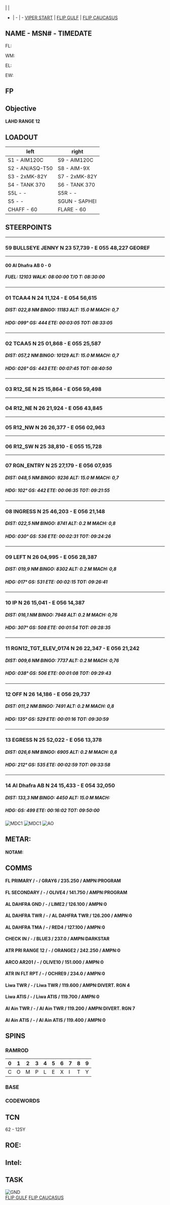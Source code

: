  |  | 
- | - | -
[VIPER START](/F16START.MD) | [FLIP GULF](https://www.dropbox.com/s/sp91zf63rx0esao/FLIP_GULFR2_EC1.pdf?dl=0) | [FLIP CAUCASUS](https://www.dropbox.com/s/ppiqy9ba7i8h8op/FLIP_CAUR_EC1.pdf?dl=0)

## NAME - MSN# - TIMEDATE

FL: 

WM: 

EL: 

EW: 


## FP


				


## Objective
#### LAHD RANGE 12



## LOADOUT

left | right
----- | -----
S1 - AIM120C | S9 - AIM120C
S2 - AN/ASQ-T50 | S8 - AIM-9X
S3 - 2xMK-82Y | S7 - 2xMK-82Y
S4 - TANK 370 | S6 - TANK 370
S5L - - | S5R - -
S5 - - | SGUN - SAPHEI
CHAFF - 60 | FLARE - 60



## STEERPOINTS

---  												
###	59	BULLSEYE JENNY	N	23	57,739	  -  	E	055	48,227		GEOREF	
												
---  												
####	00	Al Dhafra AB									0 - 0	
#####  	FUEL:		12103		WALK:		08:00:00	T/O T:		08:30:00		
												
												
---  												
###	01	TCAA4	N	24	11,124	  -  	E	054	56,615			
#####	DIST:	022,8  NM	BINGO:	11183	ALT:		15.0 M	MACH:	0,7			
#####	HDG:	099°	GS:	444	ETE:		00:03:05	TOT:		08:33:05		
												
												
---  												
###	02	TCAA5	N	25	01,868	  -  	E	055	25,587			
#####	DIST:	057,2  NM	BINGO:	10129	ALT:		15.0 M	MACH:	0,7			
#####	HDG:	026°	GS:	443	ETE:		00:07:45	TOT:		08:40:50		
												
												
---  												
###	03	R12_SE	N	25	15,864	  -  	E	056	59,498			
												
---  												
###	04	R12_NE	N	26	21,924	  -  	E	056	43,845			
											
---  												
###	05	R12_NW	N	26	26,377	  -  	E	056	02,963			
											
---  												
###	06	R12_SW	N	25	38,810	  -  	E	055	15,728														
												
---  												
###	07	RGN_ENTRY	N	25	27,179	  -  	E	056	07,935			
#####	DIST:	048,5  NM	BINGO:	9236	ALT:		15.0 M	MACH:	0,7			
#####	HDG:	102°	GS:	442	ETE:		00:06:35	TOT:		09:21:55		
												
												
---  												
###	08	INGRESS	N	25	46,203	  -  	E	056	21,148			
#####	DIST:	022,5  NM	BINGO:	8741	ALT:		0.2 M	MACH:	0,8			
#####	HDG:	030°	GS:	536	ETE:		00:02:31	TOT:		09:24:26		
												
												
---  												
###	09	LEFT	N	26	04,995	  -  	E	056	28,387			
#####	DIST:	019,9  NM	BINGO:	8302	ALT:		0.2 M	MACH:	0,8			
#####	HDG:	017°	GS:	531	ETE:		00:02:15	TOT:		09:26:41		
												
												
---  												
###	10	IP	N	26	15,041	  -  	E	056	14,387			
#####	DIST:	016,1  NM	BINGO:	7948	ALT:		0.2 M	MACH:	0,76			
#####	HDG:	307°	GS:	508	ETE:		00:01:54	TOT:		09:28:35		
												
												
---  												
###	11	RGN12_TGT_ELEV_0174	N	26	22,347	  -  	E	056	21,242			
#####	DIST:	009,6  NM	BINGO:	7737	ALT:		0.2 M	MACH:	0,76			
#####	HDG:	038°	GS:	506	ETE:		00:01:08	TOT:		09:29:43		
												
												
---  												
###	12	OFF	N	26	14,186	  -  	E	056	29,737			
#####	DIST:	011,2  NM	BINGO:	7491	ALT:		0.2 M	MACH:	0,8			
#####	HDG:	135°	GS:	529	ETE:		00:01:16	TOT:		09:30:59		
												
												
---  												
###	13	EGRESS	N	25	52,022	  -  	E	056	13,378			
#####	DIST:	026,6  NM	BINGO:	6905	ALT:		0.2 M	MACH:	0,8			
#####	HDG:	212°	GS:	535	ETE:		00:02:59	TOT:		09:33:58		
												
												
---  												
###	14	Al Dhafra AB	N	24	15,433	  -  	E	054	32,050			
#####	DIST:	133,3  NM	BINGO:	4450	ALT:		15.0 M	MACH:				
#####	HDG:		GS:	499	ETE:		00:16:02	TOT:		09:50:00		
												



![MDC1](--MDC10.PNG)
![MDC1](MDC20.PNG)
![AO](E10.PNG)

## METAR: 

#### NOTAM: 



## COMMS

#### FL PRIMARY / - / GRAY6 / 235.250 / AMPN:PROGRAM
#### FL SECONDARY / - / OLIVE4 / 141.750 / AMPN:PROGRAM
#### AL DAHFRA GND / - / LIME2 / 126.100 / AMPN:0
#### AL DAHFRA TWR / - / AL DAHFRA TWR / 126.200 / AMPN:0
#### AL DAHFRA TMA / - / RED4 / 127.100 / AMPN:0
#### CHECK IN / - / BLUE3 / 237.0 / AMPN:DARKSTAR
#### ATR PRI RANGE 12 / - / ORANGE2 / 242.250 / AMPN:0
#### ARCO AR201 / - / OLIVE10 / 151.000 / AMPN:0
#### ATR IN FLT RPT / - / OCHRE9 / 234.0 / AMPN:0
#### Liwa TWR / - / Liwa TWR / 119.600 / AMPN:DIVERT. RGN 4
#### Liwa ATIS / - / Liwa ATIS / 119.700 / AMPN:0
#### Al Ain TWR / - / Al Ain TWR / 119.200 / AMPN:DIVERT. RGN 7
#### Al Ain ATIS / - / Al Ain ATIS / 119.400 / AMPN:0


## SPINS

### RAMROD

| 0 | 1 | 2 | 3 | 4 | 5 | 6 | 7 | 8 | 9 |
| - | - | - | - | - | - | - | - | - | - |
| C | O | M | P | L | E | X | I | T | Y |

### BASE


### CODEWORDS


## TCN
62 - 125Y  


## ROE:



## Intel:


## TASK


![GND](/FLIPS/OMAM_GND.png)  
[FLIP GULF](https://www.dropbox.com/s/sp91zf63rx0esao/FLIP_GULFR2_EC1.pdf?dl=0)
[FLIP CAUCASUS](https://www.dropbox.com/s/ppiqy9ba7i8h8op/FLIP_CAUR_EC1.pdf?dl=0)

